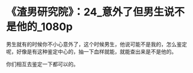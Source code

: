 # 《渣男研究院》：24_意外了但男生说不是他的_1080p

男生就有的时候你不小心意外了，这个时候男生，他说可能不是我的，怎么鉴定呢，好像是有这种鉴定中心的，抽一下血样就能，就能查出来是不是他的。

你们相互去鉴定一下都可以的。